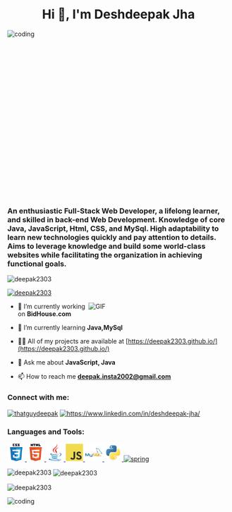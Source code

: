 <h1 align="center">Hi 👋, I'm Deshdeepak Jha</h1>

<img align="right" alt="coding" width="1000" height="400" src="https://cdn.dribbble.com/users/1162077/screenshots/3848914/programmer.gif">


<h3 align="left">An enthusiastic Full-Stack Web Developer, a lifelong learner, and skilled in back-end Web Development.
                  Knowledge of core Java, JavaScript, Html, CSS, and MySql.
                  High adaptability to learn new technologies quickly and pay attention to details.
                  Aims to leverage knowledge and build some world-class websites while facilitating the organization in achieving functional goals.</h3>


<p align="left"> <img src="https://komarev.com/ghpvc/?username=deepak2303&label=Profile%20views&color=0e75b6&style=flat" alt="deepak2303" /> </p>

<p align="left"> <a href="https://github.com/ryo-ma/github-profile-trophy"><img src="https://github-profile-trophy.vercel.app/?username=deepak2303" alt="deepak2303" /></a> </p>

<img align="right" alt="GIF" src="https://camo.githubusercontent.com/cae12fddd9d6982901d82580bdf321d81fb299141098ca1c2d4891870827bf17/68747470733a2f2f6d69726f2e6d656469756d2e636f6d2f6d61782f313336302f302a37513379765349765f7430696f4a2d5a2e676966" width="320px" />


- 🔭 I’m currently working on **BidHouse.com**

- 🌱 I’m currently learning **Java,MySql**

- 👨‍💻 All of my projects are available at [https://deepak2303.github.io/](https://deepak2303.github.io/)

- 💬 Ask me about **JavaScript, Java**

- 📫 How to reach me **deepak.insta2002@gmail.com**

<h3 align="left">Connect with me:</h3>
<p align="left">
<a href="https://twitter.com/thatguydeepak" target="blank"><img align="center" src="https://raw.githubusercontent.com/rahuldkjain/github-profile-readme-generator/master/src/images/icons/Social/twitter.svg" alt="thatguydeepak" height="30" width="40" /></a>
<a href="https://www.linkedin.com/in/deshdeepak-jha/" target="blank"><img align="center" src="https://raw.githubusercontent.com/rahuldkjain/github-profile-readme-generator/master/src/images/icons/Social/linked-in-alt.svg" alt="https://www.linkedin.com/in/deshdeepak-jha/" height="30" width="40" /></a>
</p>

<h3 align="left">Languages and Tools:</h3>
<p align="left"> <a href="https://www.w3schools.com/css/" target="_blank" rel="noreferrer"> <img src="https://raw.githubusercontent.com/devicons/devicon/master/icons/css3/css3-original-wordmark.svg" alt="css3" width="40" height="40"/> </a> <a href="https://www.w3.org/html/" target="_blank" rel="noreferrer"> <img src="https://raw.githubusercontent.com/devicons/devicon/master/icons/html5/html5-original-wordmark.svg" alt="html5" width="40" height="40"/> </a> <a href="https://www.java.com" target="_blank" rel="noreferrer"> <img src="https://raw.githubusercontent.com/devicons/devicon/master/icons/java/java-original.svg" alt="java" width="40" height="40"/> </a> <a href="https://developer.mozilla.org/en-US/docs/Web/JavaScript" target="_blank" rel="noreferrer"> <img src="https://raw.githubusercontent.com/devicons/devicon/master/icons/javascript/javascript-original.svg" alt="javascript" width="40" height="40"/> </a> <a href="https://www.mysql.com/" target="_blank" rel="noreferrer"> <img src="https://raw.githubusercontent.com/devicons/devicon/master/icons/mysql/mysql-original-wordmark.svg" alt="mysql" width="40" height="40"/> </a> <a href="https://www.python.org" target="_blank" rel="noreferrer"> <img src="https://raw.githubusercontent.com/devicons/devicon/master/icons/python/python-original.svg" alt="python" width="40" height="40"/> </a> <a href="https://spring.io/" target="_blank" rel="noreferrer"> <img src="https://www.vectorlogo.zone/logos/springio/springio-icon.svg" alt="spring" width="40" height="40"/> </a> </p>

<p><img align="left" src="https://github-readme-stats.vercel.app/api/top-langs?username=deepak2303&show_icons=true&locale=en&layout=compact" alt="deepak2303" /></p>

<p>&nbsp;<img align="center" src="https://github-readme-stats.vercel.app/api?username=deepak2303&show_icons=true&locale=en" alt="deepak2303" /></p>

<p><img align="center" src="https://github-readme-streak-stats.herokuapp.com/?user=deepak2303&" alt="deepak2303" /></p>

<img align="right" alt="coding" width="1000" height="400" src="https://raw.githubusercontent.com/Trilokia/Trilokia/379277808c61ef204768a61bbc5d25bc7798ccf1/bottom_header.svg">
